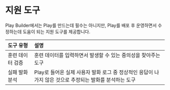# 지원 도구

Play Builder에서는 Play를 만드는데 필수는 아니지만, Play를 배포 후 운영하면서 수정하는데 도움이 되는 지원 도구를 제공합니다.

| 도구 유형 | 설명 |
| :--- | :--- |
| 훈련 데이터 검증 | 훈련 데이터를 입력하면서 발생할 수 있는 중의성을 찾아주는 도구 |
| 실패 발화 분석 | Play로 들어온 실제 사용자 발화 로그 중 정상적인 응답이 나가지 않은 것으로 추정되는 발화를 분석하는 도구 |

